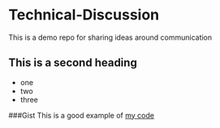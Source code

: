 # Technical-Discussion
This is a demo repo for sharing ideas around communication

## This is a second heading
* one
* two
* three

###Gist
This is a good example of [my code](https://gist.github.com/sohaibabdullah/95a0826900dd003fc9f71624ed4b7974) 
